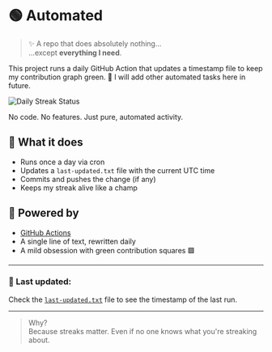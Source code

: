 # 🟢 Automated

> ✨ A repo that does absolutely nothing...  
> ...except **everything I need**.

This project runs a daily GitHub Action that updates a timestamp file to keep my contribution graph green. 🌱
I will add other automated tasks here in future.

![Daily Streak Status](https://github.com/uxillary/automated/actions/workflows/daily.yml/badge.svg)

No code. No features. Just pure, automated activity.

## 🤖 What it does

- Runs once a day via cron
- Updates a `last-updated.txt` file with the current UTC time
- Commits and pushes the change (if any)
- Keeps my streak alive like a champ

## 🔧 Powered by

- [GitHub Actions](https://docs.github.com/en/actions)
- A single line of text, rewritten daily
- A mild obsession with green contribution squares 🟩

---

### 📅 Last updated:
Check the [`last-updated.txt`](./last-updated.txt) file to see the timestamp of the last run.

---

> Why?  
> Because streaks matter. Even if no one knows what you're streaking about.
